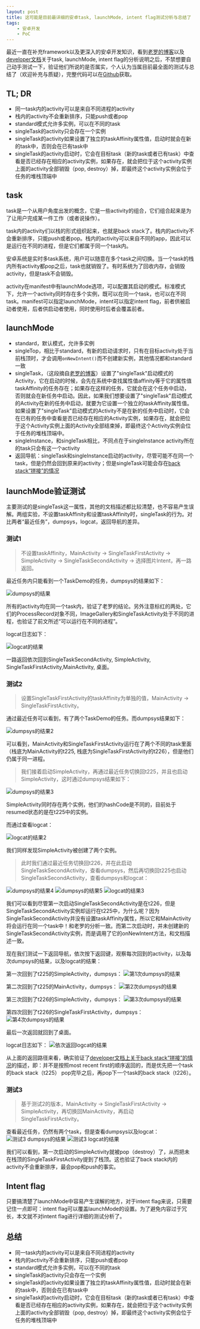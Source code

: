 ```yaml
---
layout: post
title: 这可能是目前最详细的安卓task, launchMode, intent flag测试分析与总结了
tags:
    - 安卓开发
    - PoC
---
```


最近一直在补充framework以及更深入的安卓开发知识，看到[老罗的博客](http://blog.csdn.net/luoshengyang/article/details/6714543)以及[developer文档](http://developer.android.com/guide/components/tasks-and-back-stack.html)关于task, launchMode, intent flag的分析说明之后，不禁想要自己动手测试一下，验证他们所说的是否属实，个人认为当属目前最全面的测试与总结了（欢迎补充与质疑），完整代码可以在[Github](https://github.com/Piasy/AndroidPlayground/tree/master/taskdemo)获取。

## TL; DR
+ 同一task内的activity可以是来自不同进程的activity
+ 栈内的activity不会重新排序，只能push或者pop
+ standard模式允许多实例，可以在不同的task
+ singleTask的activity只会存在一个实例
+ singleTask的activity如果设置了独立的taskAffinity属性值，启动时就会在新的task中，否则会在已有task中
+ singleTask的activity启动时，它会在目标task（新的task或者已有task）中查看是否已经存在相应的activity实例，如果存在，就会把位于这个activity实例上面的activity全部销毁（pop, destroy）掉，即最终这个activity实例会位于任务的堆栈顶端中

## task
task是一个从用户角度出发的概念，它是一些activity的组合，它们组合起来是为了让用户完成某一件工作（或者说操作）。

task内的activity们以栈的形式组织起来，也就是back stack了。栈内的activity不会重新排序，只能push或者pop。栈内的activity可以来自不同的app，因此可以是运行在不同的进程，但是它们都属于同一个task内。

安卓系统是实时多task系统，用户可以随意在多个task之间切换。当一个task的栈内所有activity都pop之后，task也就销毁了。有时系统为了回收内存，会销毁activity，但是task不会销毁。

activity在manifest中有launchMode选项，可以配置其启动的模式。标准模式下，允许一个activity同时存在多个实例，既可以在同一个task，也可以在不同task。manifest可以指定launchMode，intent可以指定intent flag，前者供被启动者使用，后者供启动者使用，同时使用时后者会覆盖前者。

## launchMode

+ standard，默认模式，允许多实例
+ singleTop，相比于standard，有新的启动请求时，只有在目标activity处于当前栈顶时，才会调用`onNewIntent()`而不创建新实例，其他情况都和standard一致
+ singleTask，（这段摘自[老罗的博客](http://blog.csdn.net/luoshengyang/article/details/6714543)）设置了"singleTask"启动模式的Activity，它在启动的时候，会先在系统中查找属性值affinity等于它的属性值taskAffinity的任务存在；如果存在这样的任务，它就会在这个任务中启动，否则就会在新任务中启动。因此，如果我们想要设置了"singleTask"启动模式的Activity在新的任务中启动，就要为它设置一个独立的taskAffinity属性值。如果设置了"singleTask"启动模式的Activity不是在新的任务中启动时，它会在已有的任务中查看是否已经存在相应的Activity实例，如果存在，就会把位于这个Activity实例上面的Activity全部结束掉，即最终这个Activity实例会位于任务的堆栈顶端中。
+ singleInstance，和singleTask相比，不同点在于singleInstance activity所在的task只会有这一个activity
+ 返回导航：singleTask和singleInstance启动的activity，尽管可能不在同一个task，但是仍然会回到原来的activity；但是singleTask可能会存在[back stack“拼接”的情况](http://developer.android.com/images/fundamentals/diagram_backstack_singletask_multiactivity.png)

## launchMode验证测试
主要测试的是singleTask这一属性，其他的文档描述都比较清楚，也不容易产生误解。两组实验，不设置taskAffinity和设置taskAffinity时，singleTask的行为。对比两者“最近任务”，dumpsys，logcat，返回导航的差异。

### 测试1

> 不设置taskAffinity，MainActivity -> SingleTaskFirstActivity -> SimpleActivity -> SingleTaskSecondActivity -> 选择图片Intent，再一路返回。

最近任务内只能看到一个TaskDemo的任务，dumpsys的结果如下：

<img src="/img/201603/test_result_no_task_affinity_dumpsys.jpg" alt="dumpsys的结果">

所有的activity均在同一个task内，验证了老罗的结论。另外注意标红的两处，它们的ProcessRecord对象不同，ImageGallery和SingleTaskActivity处于不同的进程，也验证了前文所述“可以运行在不同的进程”。

logcat日志如下：

<img src="/img/201603/test_result_no_task_affinity_logcat.png" alt="logcat的结果">

一路返回依次回到SingleTaskSecondActivity, SimpleActivity, SingleTaskFirstActivity,MainActivity, 桌面。 

### 测试2

> 设置SingleTaskFirstActivity的taskAffinity为单独的值，MainActivity -> SingleTaskFirstActivity。

通过最近任务可以看到，有了两个TaskDemo的任务。而dumpsys结果如下：

<img src="/img/201603/test_result_task_affinity_dumpsys.jpg" alt="dumpsys的结果2">

可以看到，MainActivity和SingleTaskFirstActivity运行在了两个不同的task里面（栈底为MainActivity的t225, 栈底为SingleTaskFirstActivity的t226），但是他们仍属于同一进程。

> 我们接着启动SimpleActivity，再通过最近任务切换回t225，并且也启动SimpleActivity，这时通过dumpsys结果如下：

<img src="/img/201603/test_result_multiple_instance_dumpsys.jpg" alt="dumpsys的结果3">

SimpleActivity同时存在两个实例，他们的hashCode是不同的，目前处于resumed状态的是在t225中的实例。

而通过查看logcat：

<img src="/img/201603/test_result_multiple_instance_logcat.png" alt="logcat的结果2">

我们同样发现SimpleActivity被创建了两个实例。

> 此时我们通过最近任务切换回t226，并在此启动SingleTaskSecondActivity，查看dumpsys，然后再切换回t225也启动SingleTaskSecondActivity，查看dumpsys和logcat：

<img src="/img/201603/test_result_multiple_instance_dumpsys2.jpg" alt="dumpsys的结果4">
<img src="/img/201603/test_result_multiple_instance_dumpsys3.jpg" alt="dumpsys的结果5">
<img src="/img/201603/test_result_multiple_instance_logcat2.png" alt="logcat的结果3">

我们可以看到尽管第一次启动SingleTaskSecondActivity是在t226，但是SingleTaskSecondActivity实例却运行在t225中，为什么呢？因为SingleTaskSecondActivity并没有设置taskAffinity属性，所以它和MainActivity将会运行在同一个task中！和老罗的分析一致。而第二次启动时，并未创建新的SingleTaskSecondActivity实例，而是调用了它的onNewIntent方法，和文档描述一致。

现在我们测试一下返回导航，依次按下返回键，观察每次回到的activity，以及每次dumpsys的结果，以及logcat的结果：

第一次回到了t225的SimpleActivity，dumpsys：
<img src="/img/201603/test_result_multiple_instance_back_dumpsys.jpg" alt="第1次dumpsys的结果">

第二次回到了t225的MainActivity，dumpsys：
<img src="/img/201603/test_result_multiple_instance_back_dumpsys2.jpg" alt="第2次dumpsys的结果">

第三次回到了t226的SimpleActivity，dumpsys：
<img src="/img/201603/test_result_multiple_instance_back_dumpsys3.jpg" alt="第3次dumpsys的结果">

第四次回到了t226的SingleTaskFirstActivity，dumpsys：
<img src="/img/201603/test_result_multiple_instance_back_dumpsys4.jpg" alt="第4次dumpsys的结果">

最后一次返回就回到了桌面。

logcat日志如下：
<img src="/img/201603/test_result_multiple_instance_back_logcat.jpg" alt="依次返回logcat的结果">

从上面的返回路径来看，确实验证了[developer文档上关于back stack“拼接”的情况](http://developer.android.com/images/fundamentals/diagram_backstack_singletask_multiactivity.png)的描述，即：并不是按照most recent first的顺序返回的，而是优先把一个task的back stack（t225） pop完毕之后，再pop下一个task的back stack（t226）。

### 测试3
> 基于测试2的版本，MainActivity -> SingleTaskFirstActivity -> SimpleActivity，再切换回MainActivity，再启动SingleTaskFirstActivity。

查看最近任务，仍然有两个task，但是查看dumpsys以及logcat：
<img src="/img/201603/test_result_destroy_top_dumpsys.jpg" alt="测试3 dumpsys的结果">
<img src="/img/201603/test_result_destroy_top_logcat.jpg" alt="测试3 logcat的结果">

我们可以看到，第一次启动的SimpleActivity就被pop（destroy）了，从而把未在栈顶的SingleTaskFirstActivity提到了栈顶。这也验证了back stack内的activity不会重新排序，最会pop和push的事实。

## Intent flag
只要搞清楚了launchMode中容易产生误解的地方，对于intent flag来说，只需要记住一点即可：intent flag可以覆盖launchMode的设置。为了避免内容过于冗长，本文就不对intent flag进行详细的测试分析了。

## 总结
+ 同一task内的activity可以是来自不同进程的activity
+ 栈内的activity不会重新排序，只能push或者pop
+ standard模式允许多实例，可以在不同的task
+ singleTask的activity只会存在一个实例
+ singleTask的activity如果设置了独立的taskAffinity属性值，启动时就会在新的task中，否则会在已有task中
+ singleTask的activity启动时，它会在目标task（新的task或者已有task）中查看是否已经存在相应的activity实例，如果存在，就会把位于这个activity实例上面的activity全部销毁（pop, destroy）掉，即最终这个activity实例会位于任务的堆栈顶端中
